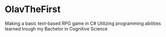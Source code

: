 # OlavTheFirst

Making a basic text-based RPG game in C#
Utilizing programming abilities learned trough my Bachelor in Cognitive Science
